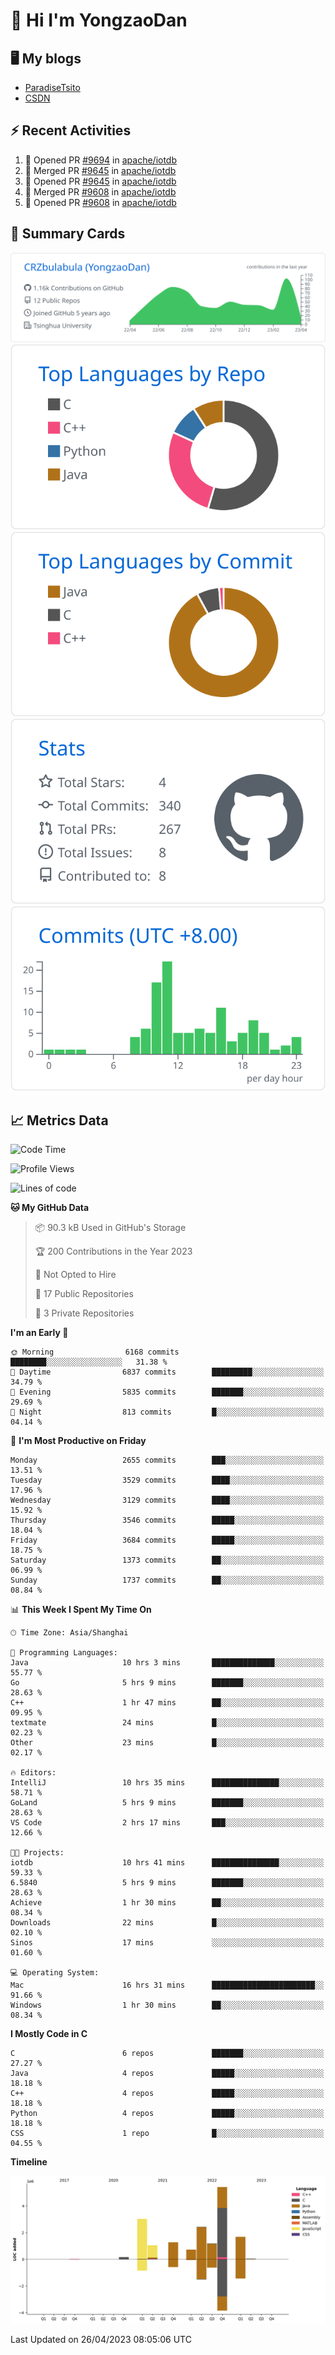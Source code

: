 # 👋 Hi I'm YongzaoDan

## 🖥 My blogs
  + [ParadiseTsito](https://www.paradisetsito.love/)
  + [CSDN](https://blog.csdn.net/CRZbulabula?type=blog)

## ⚡ Recent Activities
<!--START_SECTION:activity-->
1. 💪 Opened PR [#9694](https://github.com/apache/iotdb/pull/9694) in [apache/iotdb](https://github.com/apache/iotdb)
2. 🎉 Merged PR [#9645](https://github.com/apache/iotdb/pull/9645) in [apache/iotdb](https://github.com/apache/iotdb)
3. 💪 Opened PR [#9645](https://github.com/apache/iotdb/pull/9645) in [apache/iotdb](https://github.com/apache/iotdb)
4. 🎉 Merged PR [#9608](https://github.com/apache/iotdb/pull/9608) in [apache/iotdb](https://github.com/apache/iotdb)
5. 💪 Opened PR [#9608](https://github.com/apache/iotdb/pull/9608) in [apache/iotdb](https://github.com/apache/iotdb)
<!--END_SECTION:activity-->

## 🎑 Summary Cards

[![](https://raw.githubusercontent.com/CRZbulabula/CRZbulabula/main/profile-summary-card-output/github/0-profile-details.svg)](https://github.com/vn7n24fzkq/github-profile-summary-cards)
[![](https://raw.githubusercontent.com/CRZbulabula/CRZbulabula/main/profile-summary-card-output/github/1-repos-per-language.svg)](https://github.com/vn7n24fzkq/github-profile-summary-cards) [![](https://raw.githubusercontent.com/CRZbulabula/CRZbulabula/main/profile-summary-card-output/github/2-most-commit-language.svg)](https://github.com/vn7n24fzkq/github-profile-summary-cards)
[![](https://raw.githubusercontent.com/CRZbulabula/CRZbulabula/main/profile-summary-card-output/github/3-stats.svg)](https://github.com/vn7n24fzkq/github-profile-summary-cards) [![](https://raw.githubusercontent.com/CRZbulabula/CRZbulabula/main/profile-summary-card-output/github/4-productive-time.svg)](https://github.com/vn7n24fzkq/github-profile-summary-cards)

## 📈 Metrics Data

<!--START_SECTION:waka-->
![Code Time](http://img.shields.io/badge/Code%20Time-88%20hrs%2010%20mins-blue)

![Profile Views](http://img.shields.io/badge/Profile%20Views-0-blue)

![Lines of code](https://img.shields.io/badge/From%20Hello%20World%20I%27ve%20Written-16.9%20million%20lines%20of%20code-blue)

**🐱 My GitHub Data** 

> 📦 90.3 kB Used in GitHub's Storage 
 > 
> 🏆 200 Contributions in the Year 2023
 > 
> 🚫 Not Opted to Hire
 > 
> 📜 17 Public Repositories 
 > 
> 🔑 3 Private Repositories 
 > 
**I'm an Early 🐤** 

```text
🌞 Morning                6168 commits        ████████░░░░░░░░░░░░░░░░░   31.38 % 
🌆 Daytime                6837 commits        █████████░░░░░░░░░░░░░░░░   34.79 % 
🌃 Evening                5835 commits        ███████░░░░░░░░░░░░░░░░░░   29.69 % 
🌙 Night                  813 commits         █░░░░░░░░░░░░░░░░░░░░░░░░   04.14 % 
```
📅 **I'm Most Productive on Friday** 

```text
Monday                   2655 commits        ███░░░░░░░░░░░░░░░░░░░░░░   13.51 % 
Tuesday                  3529 commits        ████░░░░░░░░░░░░░░░░░░░░░   17.96 % 
Wednesday                3129 commits        ████░░░░░░░░░░░░░░░░░░░░░   15.92 % 
Thursday                 3546 commits        █████░░░░░░░░░░░░░░░░░░░░   18.04 % 
Friday                   3684 commits        █████░░░░░░░░░░░░░░░░░░░░   18.75 % 
Saturday                 1373 commits        ██░░░░░░░░░░░░░░░░░░░░░░░   06.99 % 
Sunday                   1737 commits        ██░░░░░░░░░░░░░░░░░░░░░░░   08.84 % 
```


📊 **This Week I Spent My Time On** 

```text
🕑︎ Time Zone: Asia/Shanghai

💬 Programming Languages: 
Java                     10 hrs 3 mins       ██████████████░░░░░░░░░░░   55.77 % 
Go                       5 hrs 9 mins        ███████░░░░░░░░░░░░░░░░░░   28.63 % 
C++                      1 hr 47 mins        ██░░░░░░░░░░░░░░░░░░░░░░░   09.95 % 
textmate                 24 mins             █░░░░░░░░░░░░░░░░░░░░░░░░   02.23 % 
Other                    23 mins             █░░░░░░░░░░░░░░░░░░░░░░░░   02.17 % 

🔥 Editors: 
IntelliJ                 10 hrs 35 mins      ███████████████░░░░░░░░░░   58.71 % 
GoLand                   5 hrs 9 mins        ███████░░░░░░░░░░░░░░░░░░   28.63 % 
VS Code                  2 hrs 17 mins       ███░░░░░░░░░░░░░░░░░░░░░░   12.66 % 

🐱‍💻 Projects: 
iotdb                    10 hrs 41 mins      ███████████████░░░░░░░░░░   59.33 % 
6.5840                   5 hrs 9 mins        ███████░░░░░░░░░░░░░░░░░░   28.63 % 
Achieve                  1 hr 30 mins        ██░░░░░░░░░░░░░░░░░░░░░░░   08.34 % 
Downloads                22 mins             █░░░░░░░░░░░░░░░░░░░░░░░░   02.10 % 
Sinos                    17 mins             ░░░░░░░░░░░░░░░░░░░░░░░░░   01.60 % 

💻 Operating System: 
Mac                      16 hrs 31 mins      ███████████████████████░░   91.66 % 
Windows                  1 hr 30 mins        ██░░░░░░░░░░░░░░░░░░░░░░░   08.34 % 
```

**I Mostly Code in C** 

```text
C                        6 repos             ███████░░░░░░░░░░░░░░░░░░   27.27 % 
Java                     4 repos             █████░░░░░░░░░░░░░░░░░░░░   18.18 % 
C++                      4 repos             █████░░░░░░░░░░░░░░░░░░░░   18.18 % 
Python                   4 repos             █████░░░░░░░░░░░░░░░░░░░░   18.18 % 
CSS                      1 repo              █░░░░░░░░░░░░░░░░░░░░░░░░   04.55 % 
```



**Timeline**

![Lines of Code chart](https://raw.githubusercontent.com/CRZbulabula/CRZbulabula/main/assets/bar_graph.png)


 Last Updated on 26/04/2023 08:05:06 UTC
<!--END_SECTION:waka-->

